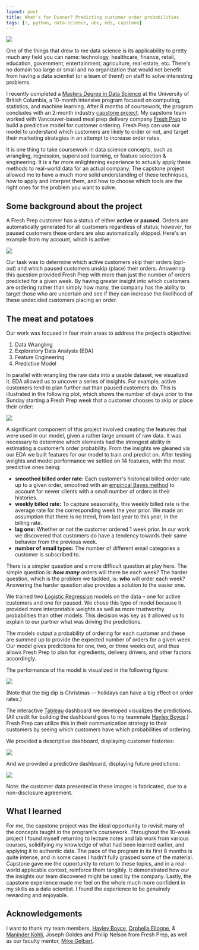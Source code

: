 ```yaml
---
layout: post
title: What's for Dinner? Predicting customer order probabilities
tags: [r, python, data-science, ubc, mds, capstone]
---
```


<img src="/images/fresh-prep.jpg" class="fit image">

One of the things that drew to me data science is its applicability to pretty much any field you can name: technology, healthcare, finance, retail, education, government, entertainment, agriculture, real estate, etc. There's no domain too large or small and no organization that would not benefit from having a data scientist (or a team of them!) on staff to solve interesting problems.

I recently completed a [Masters Degree in Data Science](https://ubc-mds.github.io/about/) at the University of British Columbia, a 10-month intensive program focused on computing, statistics, and machine learning. After 8 months of coursework, the program concludes with an 2-month industry [capstone project](https://ubc-mds.github.io/capstone/about/). My capstone team worked with Vancouver-based meal prep delivery company [Fresh Prep](https://www.freshprep.ca) to build a predictive model for customer ordering. Fresh Prep can use our model to understand which customers are likely to order or not, and target their marketing strategies in an attempt to increase order rates.

It is one thing to take coursework in data science concepts, such as wrangling, regression, supervised learning, or feature selection & engineering. It is a far more enlightening experience to actually apply these methods to real-world data for an actual company. The capstone project allowed me to have a much more solid understanding of these techniques, how to apply and interpret them, and how to choose which tools are the right ones for the problem you want to solve.

## Some background about the project

A Fresh Prep customer has a status of either **active** or **paused.** Orders are automatically generated for all customers regardless of status; however, for paused customers these orders are also automatically skipped. Here's an example from my account, which is active:

<img src="/figs/2019-07-19-capstone/order_page_hztl2.jpg" class="fit image">

Our task was to determine which active customers skip their orders (opt-out) and which paused customers unskip (place) their orders. Answering this question provided Fresh Prep with more than just the number of orders predicted for a given week. By having greater insight into which customers are ordering rather than simply how many, the company has the ability to target those who are uncertain and see if they can increase the likelihood of these undecided customers placing an order.

## The meat and potatoes

Our work was focused in four main areas to address the project’s objective:

1. Data Wrangling
2. Exploratory Data Analysis (EDA)
3. Feature Engineering
4. Predictive Model

In parallel with wrangling the raw data into a usable dataset, we visualized it. EDA allowed us to uncover a series of insights. For example, active customers tend to plan further out than paused customers do. This is illustrated in the following plot, which shows the number of days prior to the Sunday starting a Fresh Prep week that a customer chooses to skip or place their order:

<img src="/figs/2019-07-19-capstone/figure08-cumulative.png" class="fit image">

A significant component of this project involved creating the features that were used in our model, given a rather large amount of raw data. It was necessary to determine which elements had the strongest ability in estimating a customer’s order probability. From the insights we gleaned via our EDA we built features for our model to train and predict on. After testing weights and model performance we settled on 14 features, with the most predictive ones being:

- **smoothed billed order rate:** Each customer's historical billed order rate up to a given order, smoothed with an [empirical Bayes method](http://varianceexplained.org/r/empirical_bayes_baseball/) to account for newer clients with a small number of orders in their histories.
- **weekly billed rate:** To capture seasonality, this weekly billed rate is the average rate for the corresponding week the year prior. We made an assumption that there is no trend, from last year to this year, in the billing rate.
- **lag one:** Whether or not the customer ordered 1 week prior. In our work we discovered that customers do have a tendency towards their same behavior from the previous week.
- **number of email types:** The number of different email categories a customer is subscribed to.

There is a simpler question and a more difficult question at play here. The simple question is: _**how many**_ orders will there be each week? The harder question, which is the problem we tackled, is: _**who**_ will order each week? Answering the harder question also provides a solution to the easier one.

We trained two [Logistic Regression](https://towardsdatascience.com/logistic-regression-b0af09cdb8ad) models on the data – one for active customers and one for paused. We chose this type of model because it provided more interpretable weights as well as more trustworthy probabilities than other models. This decision was key as it allowed us to explain to our partner what was driving the predictions.

The models output a probability of ordering for each customer and these are summed up to provide the expected number of orders for a given week. Our model gives predictions for one, two, or three weeks out, and thus allows Fresh Prep to plan for ingredients, delivery drivers, and other factors accordingly.

The performance of the model is visualized in the following figure:

<img src="/figs/2019-07-19-capstone/figure10-model-performance.png" class="fit image">

(Note that the big dip is Christmas -- holidays can have a big effect on order rates.)

The interactive [Tableau](https://www.tableau.com/) dashboard we developed visualizes the predictions. (All credit for building the dashboard goes to my teammate [Hayley Boyce](https://www.hayleyfboyce.com/).) Fresh Prep can utilize this in their communication strategy to their customers by seeing which customers have which probabilities of ordering.

We provided a descriptive dashboard, displaying customer histories:

<img src="/figs/2019-07-19-capstone/dash-descriptive.png" class="fit image">

And we provided a predictive dashboard, displaying future predictions:

<img src="/figs/2019-07-19-capstone/dash-predictive.png" class="fit image">

Note: the customer data presented in these images is fabricated, due to a non-disclosure agreement.

## What I learned

For me, the capstone project was the ideal opportunity to revisit many of the concepts taught in the program's coursework. Throughout the 10-week project I found myself returning to lecture notes and lab work from various courses, solidifying my knowledge of what had been learned earlier, and applying it to authentic data. The pace of the program in its first 8 months is quite intense, and in some cases I hadn't fully grasped some of the material. Capstone gave me the opportunity to return to these topics, and in a real-world applicable context, reinforce them tangibly. It demonstrated how our the insights our team discovered might be used by the company. Lastly, the capstone experience made me feel on the whole much more confident in my skills as a data scientist. I found the experience to be genuinely rewarding and enjoyable.

## Acknowledgements

I want to thank my team members, [Hayley Boyce](https://www.hayleyfboyce.com/), [Orphelia Ellogne](https://ellognea.github.io/), & [Maninder Kohli](https://github.ubc.ca/mani), Joseph Goldes and Philip Nelson from Fresh Prep, as well as our faculty mentor, [Mike Gelbart](https://www.mikegelbart.com/).
